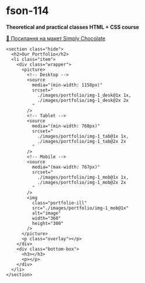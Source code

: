 # fson-114

**Theoretical and practical classes HTML + CSS course**

[🍫 Посилання на макет Simply Chocolate](https://www.figma.com/file/SHNrA7r9RBXLqDUVYZjL1g/Simply-Chocolate?type=design&node-id=0%3A1&mode=design&t=6aQS0hFd0tLCXP49-1)


 <!-- Example for adaptive images with tag <piture> -->
    <section class="hide">
      <h2>Our Portfolio</h2>
      <li class="item">
        <div class="wrapper">
          <picture>
            <!-- Desktop -->
            <source
              media="(min-width: 1158px)"
              srcset="
                ./images/portfolio/img-1_desk@1x 1x,
                ./images/portfolio/img-1_desk@2x 2x
              "
            />
            <!-- Tablet -->
            <source
              media="(min-width: 768px)"
              srcset="
                ./images/portfolio/img-1_tab@1x 1x,
                ./images/portfolio/img-1_tab@2x 2x
              "
            />
            <!-- Mobile -->
            <source
              media="(max-width: 767px)"
              srcset="
                ./images/portfolio/img-1_mob@1x 1x,
                ./images/portfolio/img-1_mob@2x 2x
              "
            />
            <img
              class="portfolio-ill"
              src="./images/portfolio/img-1_mob@1x"
              alt="image"
              width="360"
              height="300"
            />
          </picture>
          <p class="overlay"></p>
        </div>
        <div class="bottom-box">
          <h3></h3>
          <p></p>
        </div>
      </li>
    </section>